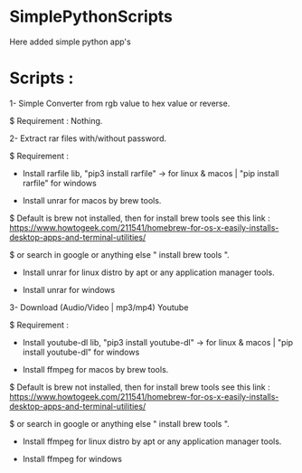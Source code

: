 # SimplePythonScripts
Here added simple python app's



# Scripts :

1- Simple Converter from rgb value to hex value or reverse.

$ Requirement : Nothing.


2- Extract rar files with/without password.

$ Requirement :

- Install rarfile lib, "pip3 install rarfile" -> for linux & macos | "pip install rarfile" for windows

- Install unrar for macos by brew tools.

$ Default is brew not installed, then for install brew tools see this link : https://www.howtogeek.com/211541/homebrew-for-os-x-easily-installs-desktop-apps-and-terminal-utilities/

$ or search in google or anything else " install brew tools ".

- Install unrar for linux distro by apt or any application manager tools.

- Install unrar for windows


3- Download (Audio/Video | mp3/mp4) Youtube

$ Requirement :

- Install youtube-dl lib, "pip3 install youtube-dl" -> for linux & macos | "pip install youtube-dl" for windows

- Install ffmpeg for macos by brew tools.

$ Default is brew not installed, then for install brew tools see this link : https://www.howtogeek.com/211541/homebrew-for-os-x-easily-installs-desktop-apps-and-terminal-utilities/

$ or search in google or anything else " install brew tools ".

- Install ffmpeg for linux distro by apt or any application manager tools.

- Install ffmpeg for windows
